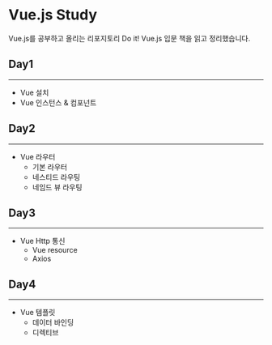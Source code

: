 Vue.js Study
===

Vue.js를 공부하고 올리는 리포지토리
Do it! Vue.js 입문 책을 읽고 정리했습니다.

## Day1
---
* Vue 설치
* Vue 인스턴스 & 컴포넌트

## Day2
---
* Vue 라우터
    * 기본 라우터
    * 네스티드 라우팅
    * 네임드 뷰 라우팅

## Day3
---
* Vue Http 통신
    * Vue resource
    * Axios    

## Day4
---
* Vue 템플릿
    * 데이터 바인딩
    * 디렉티브